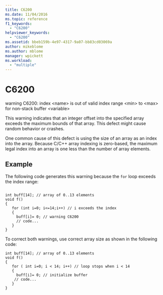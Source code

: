 ```yaml
---
title: C6200
ms.date: 11/04/2016
ms.topic: reference
f1_keywords:
  - "C6200"
helpviewer_keywords:
  - "C6200"
ms.assetid: bbeb159b-4e97-4317-9a07-bb83cd03069a
author: mikeblome
ms.author: mblome
manager: wpickett
ms.workload:
  - "multiple"
---
```

# C6200
warning C6200: index \<name> is out of valid index range \<min> to \<max> for non-stack buffer \<variable>

 This warning indicates that an integer offset into the specified array exceeds the maximum bounds of that array. This defect might cause random behavior or crashes.

 One common cause of this defect is using the size of an array as an index into the array. Because C/C++ array indexing is zero-based, the maximum legal index into an array is one less than the number of array elements.

## Example
 The following code generates this warning because the `for` loop exceeds the index range:

```

int buff[14]; // array of 0..13 elements
void f()
{
   for (int i=0; i<=14;i++) // i exceeds the index
   {
     buff[i]= 0; // warning C6200
     // code...
   }
}
```

 To correct both warnings, use correct array size as shown in the following code:

```
int buff[14]; // array of 0..13 elements
void f()
{
   for ( int i=0; i < 14; i++) // loop stops when i < 14
   {
     buff[i]= 0; // initialize buffer
    // code...
   }
}
```